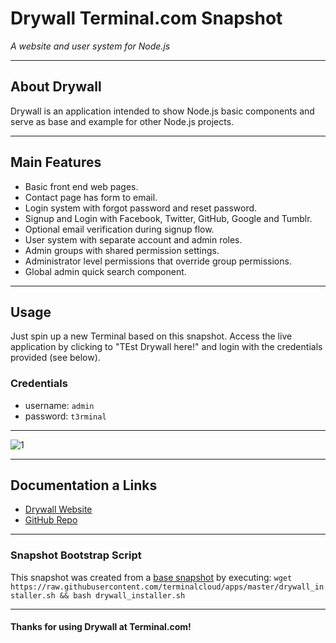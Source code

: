 # **Drywall** Terminal.com Snapshot

*A website and user system for Node.js*

---

## About Drywall

Drywall is an application intended to show Node.js basic components and serve as base and example for other Node.js projects.

---

## Main Features

- Basic front end web pages.
- Contact page has form to email.
- Login system with forgot password and reset password.
- Signup and Login with Facebook, Twitter, GitHub, Google and Tumblr.
- Optional email verification during signup flow.
- User system with separate account and admin roles.
- Admin groups with shared permission settings.
- Administrator level permissions that override group permissions.
- Global admin quick search component.

---

## Usage

Just spin up a new Terminal based on this snapshot. Access the live application by clicking to "TEst Drywall here!" and login with the credentials provided (see below).

### Credentials

- username: `admin`
- password: `t3rminal`

---

![1](http://jedireza.github.io/drywall/media/screen-shots/01.png)

---

## Documentation a Links

- [Drywall Website](http://jedireza.github.io/drywall/#)
- [GitHub Repo](https://github.com/jedireza/drywall/)

---

### Snapshot Bootstrap Script

This snapshot was created from a [base snapshot](https://www.terminal.com/tiny/FzpHiTXG1K) by executing:
`wget https://raw.githubusercontent.com/terminalcloud/apps/master/drywall_installer.sh && bash drywall_installer.sh`

---

#### Thanks for using Drywall at Terminal.com!
